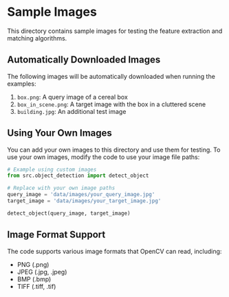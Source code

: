 # Sample Images

This directory contains sample images for testing the feature extraction and matching algorithms.

## Automatically Downloaded Images

The following images will be automatically downloaded when running the examples:

1. `box.png`: A query image of a cereal box
2. `box_in_scene.png`: A target image with the box in a cluttered scene
3. `building.jpg`: An additional test image

## Using Your Own Images

You can add your own images to this directory and use them for testing. To use your own images, modify the code to use your image file paths:

```python
# Example using custom images
from src.object_detection import detect_object

# Replace with your own image paths
query_image = 'data/images/your_query_image.jpg'
target_image = 'data/images/your_target_image.jpg'

detect_object(query_image, target_image)
```

## Image Format Support

The code supports various image formats that OpenCV can read, including:
- PNG (.png)
- JPEG (.jpg, .jpeg)
- BMP (.bmp)
- TIFF (.tiff, .tif)
